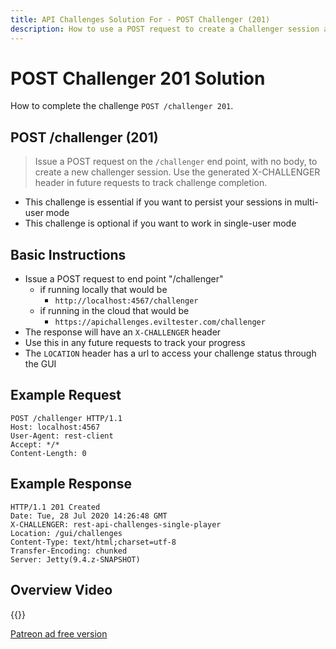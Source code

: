 ```yaml
---
title: API Challenges Solution For - POST Challenger (201)
description: How to use a POST request to create a Challenger session and start using the API challenges
---
```


# POST Challenger 201 Solution

How to complete the challenge `POST /challenger 201`.

## POST /challenger (201)

> Issue a POST request on the `/challenger` end point, with no body, to create a new challenger session. Use the generated X-CHALLENGER header in future requests to track challenge completion.

- This challenge is essential if you want to persist your sessions in multi-user mode
- This challenge is optional if you want to work in single-user mode

## Basic Instructions

- Issue a POST request to end point "/challenger"
    - if running locally that would be
        - `http://localhost:4567/challenger`
    - if running in the cloud that would be
        - `https://apichallenges.eviltester.com/challenger`
- The response will have an `X-CHALLENGER` header
- Use this in any future requests to track your progress
- The `LOCATION` header has a url to access your challenge status through the GUI

## Example Request

~~~~~~~~
POST /challenger HTTP/1.1
Host: localhost:4567
User-Agent: rest-client
Accept: */*
Content-Length: 0
~~~~~~~~

## Example Response

~~~~~~~~
HTTP/1.1 201 Created
Date: Tue, 28 Jul 2020 14:26:48 GMT
X-CHALLENGER: rest-api-challenges-single-player
Location: /gui/challenges
Content-Type: text/html;charset=utf-8
Transfer-Encoding: chunked
Server: Jetty(9.4.z-SNAPSHOT)
~~~~~~~~

## Overview Video

{{<youtube-embed key="tNGuZMQgHxw" title="Solution to create challenge session">}}

[Patreon ad free version](https://www.patreon.com/posts/39882254)

